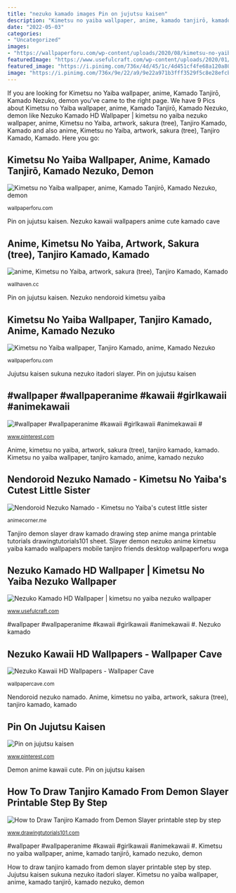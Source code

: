 ```yaml
---
title: "nezuko kamado images Pin on jujutsu kaisen"
description: "Kimetsu no yaiba wallpaper, anime, kamado tanjirō, kamado nezuko, demon"
date: "2022-05-03"
categories:
- "Uncategorized"
images:
- "https://wallpaperforu.com/wp-content/uploads/2020/08/kimetsu-no-yaiba-wallpaper-200831140629471920x1080.jpg"
featuredImage: "https://www.usefulcraft.com/wp-content/uploads/2020/01/Nezuko-Kamado-17.jpg"
featured_image: "https://i.pinimg.com/736x/4d/45/1c/4d451cf4fe68a120a802de1a7c285963.jpg"
image: "https://i.pinimg.com/736x/9e/22/a9/9e22a971b3fff3529f5c8e28efcb75ef.jpg"
---
```


If you are looking for Kimetsu no Yaiba wallpaper, anime, Kamado Tanjirō, Kamado Nezuko, demon you've came to the right page. We have 9 Pics about Kimetsu no Yaiba wallpaper, anime, Kamado Tanjirō, Kamado Nezuko, demon like Nezuko Kamado HD Wallpaper | kimetsu no yaiba nezuko wallpaper, anime, Kimetsu no Yaiba, artwork, sakura (tree), Tanjiro Kamado, Kamado and also anime, Kimetsu no Yaiba, artwork, sakura (tree), Tanjiro Kamado, Kamado. Here you go:

## Kimetsu No Yaiba Wallpaper, Anime, Kamado Tanjirō, Kamado Nezuko, Demon

![Kimetsu no Yaiba wallpaper, anime, Kamado Tanjirō, Kamado Nezuko, demon](https://wallpaperforu.com/wp-content/uploads/2020/08/kimetsu-no-yaiba-wallpaper-200831140629471920x1080.jpg "Kimetsu no yaiba wallpaper, tanjiro kamado, anime, kamado nezuko")

<small>wallpaperforu.com</small>

Pin on jujutsu kaisen. Nezuko kawaii wallpapers anime cute kamado cave

## Anime, Kimetsu No Yaiba, Artwork, Sakura (tree), Tanjiro Kamado, Kamado

![anime, Kimetsu no Yaiba, artwork, sakura (tree), Tanjiro Kamado, Kamado](https://th.wallhaven.cc/lg/2e/2eqk86.jpg "Nezuko nendoroid kimetsu yaiba")

<small>wallhaven.cc</small>

Pin on jujutsu kaisen. Nezuko nendoroid kimetsu yaiba

## Kimetsu No Yaiba Wallpaper, Tanjiro Kamado, Anime, Kamado Nezuko

![Kimetsu no Yaiba wallpaper, Tanjiro Kamado, anime, Kamado Nezuko](https://wallpaperforu.com/wp-content/uploads/2020/08/kimetsu-no-yaiba-wallpaper-200831140614431350x2400.jpg "Nezuko kawaii hd wallpapers")

<small>wallpaperforu.com</small>

Jujutsu kaisen sukuna nezuko itadori slayer. Pin on jujutsu kaisen

## #wallpaper #wallpaperanime #kawaii #girlkawaii #animekawaii #

![#wallpaper #wallpaperanime #kawaii #girlkawaii #animekawaii #](https://i.pinimg.com/736x/9e/22/a9/9e22a971b3fff3529f5c8e28efcb75ef.jpg "Tanjiro demon slayer draw kamado drawing step anime manga printable tutorials drawingtutorials101 sheet")

<small>www.pinterest.com</small>

Anime, kimetsu no yaiba, artwork, sakura (tree), tanjiro kamado, kamado. Kimetsu no yaiba wallpaper, tanjiro kamado, anime, kamado nezuko

## Nendoroid Nezuko Namado - Kimetsu No Yaiba&#039;s Cutest Little Sister

![Nendoroid Nezuko Namado - Kimetsu no Yaiba&#039;s cutest little sister](https://animecorner.me/wp-content/uploads/2019/08/nezuko3.jpg "Nezuko kawaii hd wallpapers")

<small>animecorner.me</small>

Tanjiro demon slayer draw kamado drawing step anime manga printable tutorials drawingtutorials101 sheet. Slayer demon nezuko anime kimetsu yaiba kamado wallpapers mobile tanjiro friends desktop wallpaperforu wxga

## Nezuko Kamado HD Wallpaper | Kimetsu No Yaiba Nezuko Wallpaper

![Nezuko Kamado HD Wallpaper | kimetsu no yaiba nezuko wallpaper](https://www.usefulcraft.com/wp-content/uploads/2020/01/Nezuko-Kamado-17.jpg "Kimetsu no yaiba wallpaper, tanjiro kamado, anime, kamado nezuko")

<small>www.usefulcraft.com</small>

#wallpaper #wallpaperanime #kawaii #girlkawaii #animekawaii #. Nezuko kamado

## Nezuko Kawaii HD Wallpapers - Wallpaper Cave

![Nezuko Kawaii HD Wallpapers - Wallpaper Cave](https://wallpapercave.com/wp/wp5913003.jpg "#wallpaper #wallpaperanime #kawaii #girlkawaii #animekawaii #")

<small>wallpapercave.com</small>

Nendoroid nezuko namado. Anime, kimetsu no yaiba, artwork, sakura (tree), tanjiro kamado, kamado

## Pin On Jujutsu Kaisen

![Pin on jujutsu kaisen](https://i.pinimg.com/736x/4d/45/1c/4d451cf4fe68a120a802de1a7c285963.jpg "Demon anime kawaii cute")

<small>www.pinterest.com</small>

Demon anime kawaii cute. Pin on jujutsu kaisen

## How To Draw Tanjiro Kamado From Demon Slayer Printable Step By Step

![How to Draw Tanjiro Kamado from Demon Slayer printable step by step](https://www.drawingtutorials101.com/drawing-tutorials/Anime-and-Manga/Demon-Slayer/tanjiro-kamado/How-to-Draw-Tanjiro-Kamado-from-Demon-Slayer-step-by-step.png "Nezuko kamado")

<small>www.drawingtutorials101.com</small>

#wallpaper #wallpaperanime #kawaii #girlkawaii #animekawaii #. Kimetsu no yaiba wallpaper, anime, kamado tanjirō, kamado nezuko, demon

How to draw tanjiro kamado from demon slayer printable step by step. Jujutsu kaisen sukuna nezuko itadori slayer. Kimetsu no yaiba wallpaper, anime, kamado tanjirō, kamado nezuko, demon
